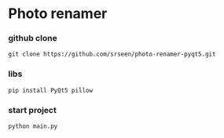 # Photo renamer
### github clone
```
git clone https://github.com/srseen/photo-renamer-pyqt5.git
```
### libs
```
pip install PyQt5 pillow
```
### start project
```
python main.py
```

